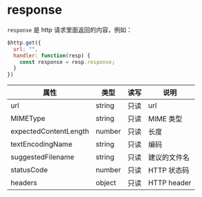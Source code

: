 # response

`response` 是 http 请求里面返回的内容，例如：

```js
$http.get({
  url: "",
  handler: function(resp) {
    const response = resp.response;
  }
})
```

属性 | 类型 | 读写 | 说明
---|---|---|---
url | string | 只读 | url
MIMEType | string | 只读 | MIME 类型
expectedContentLength | number | 只读 | 长度
textEncodingName | string | 只读 | 编码
suggestedFilename | string | 只读 | 建议的文件名
statusCode | number | 只读 | HTTP 状态码
headers | object | 只读 | HTTP header